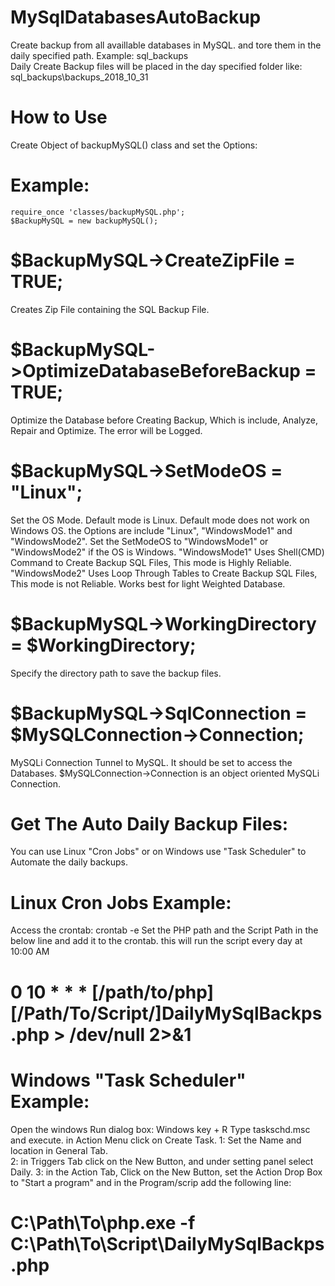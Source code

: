 # MySqlDatabasesAutoBackup
Create backup from all availlable databases in MySQL. and tore them in the daily specified path. 
Example: sql_backups\
Daily Create Backup files will be placed in the day specified folder like: sql_backups\backups_2018_10_31

# How to Use
Create Object of backupMySQL() class and set the Options:

# Example:
    require_once 'classes/backupMySQL.php';
    $BackupMySQL = new backupMySQL();

#   $BackupMySQL->CreateZipFile = TRUE;
Creates Zip File containing the SQL Backup File.

#   $BackupMySQL->OptimizeDatabaseBeforeBackup = TRUE;
Optimize the Database before Creating Backup, Which is include, Analyze, Repair and Optimize. The error will be Logged.

#   $BackupMySQL->SetModeOS = "Linux";
Set the OS Mode. Default mode is Linux. Default mode does not work on Windows OS. the Options are include "Linux", "WindowsMode1" and "WindowsMode2".
Set the SetModeOS to "WindowsMode1" or "WindowsMode2" if the OS is Windows. "WindowsMode1" Uses Shell(CMD) Command to Create Backup SQL Files, This mode is Highly Reliable. "WindowsMode2" Uses Loop Through Tables to Create Backup SQL Files, This mode is not Reliable. Works best for light Weighted Database. 

#   $BackupMySQL->WorkingDirectory = $WorkingDirectory;
Specify the directory path to save the backup files.

#    $BackupMySQL->SqlConnection = $MySQLConnection->Connection;
MySQLi Connection Tunnel to MySQL. It should be set to access the Databases. $MySQLConnection->Connection is an object oriented MySQLi Connection.

# Get The Auto Daily Backup Files:
You can use Linux "Cron Jobs" or on Windows use "Task Scheduler" to Automate the daily backups.

# Linux Cron Jobs Example:
Access the crontab: crontab -e
Set the PHP path and the Script Path in the below line and add it to the crontab. this will run the script every day at 10:00 AM
# 0 10 * * * [/path/to/php] [/Path/To/Script/]DailyMySqlBackps.php > /dev/null 2>&1

# Windows "Task Scheduler" Example:
Open the windows Run dialog box: Windows key + R
Type taskschd.msc and execute. in Action Menu click on Create Task. 
1: Set the Name and location in General Tab.  
2: in Triggers Tab click on the New Button, and under setting panel select Daily.
3: in the Action Tab, Click on the New Button, set the Action Drop Box to "Start a program" and in the Program/scrip add the following line:
# C:\Path\To\php.exe -f C:\Path\To\Script\DailyMySqlBackps.php



